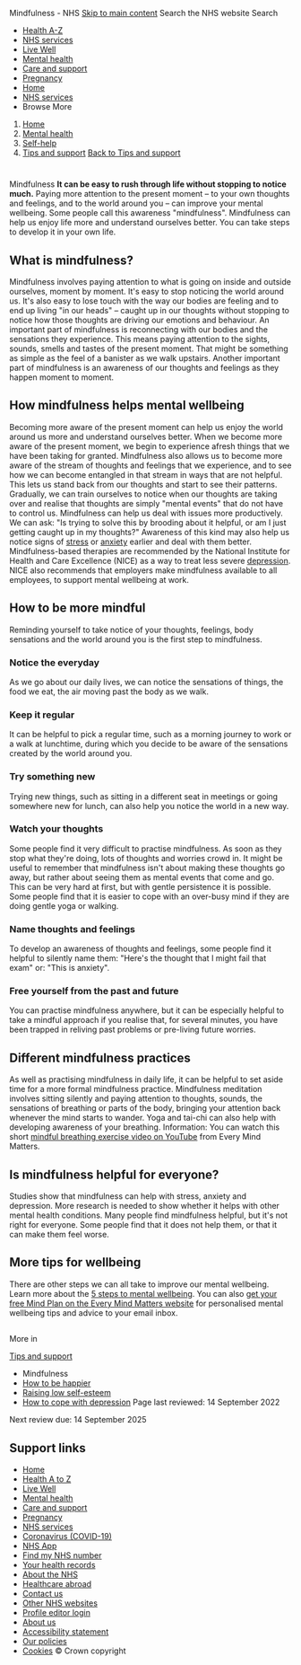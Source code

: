 
Mindfulness - NHS
[Skip to main content](#maincontent)
Search the NHS website
Search
* [Health A-Z](/conditions/)
* [NHS services](/nhs-services/)
* [Live Well](/live-well/)
* [Mental health](/mental-health/)
* [Care and support](/conditions/social-care-and-support-guide/)
* [Pregnancy](/pregnancy/)
* [Home](/)
* [NHS services](/nhs-services/)
* Browse
 More
1. [Home](/)
2. [Mental health](/mental-health/)
3. [Self-help](/mental-health/self-help/)
4. [Tips and support](/mental-health/self-help/tips-and-support/)
[Back to 
 Tips and support](/mental-health/self-help/tips-and-support/) 
# 
 
 Mindfulness
**It can be easy to rush through life without stopping to notice much.**
Paying more attention to the present moment – to your own thoughts and feelings, and to the world around you – can improve your mental wellbeing.
Some people call this awareness "mindfulness". Mindfulness can help us enjoy life more and understand ourselves better. You can take steps to develop it in your own life.
## What is mindfulness?
Mindfulness involves paying attention to what is going on inside and outside ourselves, moment by moment.
It's easy to stop noticing the world around us. It's also easy to lose touch with the way our bodies are feeling and to end up living "in our heads" – caught up in our thoughts without stopping to notice how those thoughts are driving our emotions and behaviour.
An important part of mindfulness is reconnecting with our bodies and the sensations they experience. This means paying attention to the sights, sounds, smells and tastes of the present moment. That might be something as simple as the feel of a banister as we walk upstairs.
Another important part of mindfulness is an awareness of our thoughts and feelings as they happen moment to moment.
## How mindfulness helps mental wellbeing
Becoming more aware of the present moment can help us enjoy the world around us more and understand ourselves better.
When we become more aware of the present moment, we begin to experience afresh things that we have been taking for granted.
Mindfulness also allows us to become more aware of the stream of thoughts and feelings that we experience, and to see how we can become entangled in that stream in ways that are not helpful.
This lets us stand back from our thoughts and start to see their patterns. Gradually, we can train ourselves to notice when our thoughts are taking over and realise that thoughts are simply "mental events" that do not have to control us.
Mindfulness can help us deal with issues more productively. We can ask: "Is trying to solve this by brooding about it helpful, or am I just getting caught up in my thoughts?"
Awareness of this kind may also help us notice signs of [stress](/mental-health/feelings-symptoms-behaviours/feelings-and-symptoms/stress/) or [anxiety](/mental-health/feelings-symptoms-behaviours/feelings-and-symptoms/anxiety-fear-panic/) earlier and deal with them better.
Mindfulness-based therapies are recommended by the National Institute for Health and Care Excellence (NICE) as a way to treat less severe [depression](/mental-health/conditions/clinical-depression/overview/).
NICE also recommends that employers make mindfulness available to all employees, to support mental wellbeing at work.
## How to be more mindful
Reminding yourself to take notice of your thoughts, feelings, body sensations and the world around you is the first step to mindfulness.
### Notice the everyday
As we go about our daily lives, we can notice the sensations of things, the food we eat, the air moving past the body as we walk.
### Keep it regular
It can be helpful to pick a regular time, such as a morning journey to work or a walk at lunchtime, during which you decide to be aware of the sensations created by the world around you.
### Try something new
Trying new things, such as sitting in a different seat in meetings or going somewhere new for lunch, can also help you notice the world in a new way.
### Watch your thoughts
Some people find it very difficult to practise mindfulness. As soon as they stop what they're doing, lots of thoughts and worries crowd in.
It might be useful to remember that mindfulness isn't about making these thoughts go away, but rather about seeing them as mental events that come and go. This can be very hard at first, but with gentle persistence it is possible.
Some people find that it is easier to cope with an over-busy mind if they are doing gentle yoga or walking.
### Name thoughts and feelings
To develop an awareness of thoughts and feelings, some people find it helpful to silently name them: "Here's the thought that I might fail that exam" or: "This is anxiety".
### Free yourself from the past and future
You can practise mindfulness anywhere, but it can be especially helpful to take a mindful approach if you realise that, for several minutes, you have been trapped in reliving past problems or pre-living future worries.
## Different mindfulness practices
As well as practising mindfulness in daily life, it can be helpful to set aside time for a more formal mindfulness practice.
Mindfulness meditation involves sitting silently and paying attention to thoughts, sounds, the sensations of breathing or parts of the body, bringing your attention back whenever the mind starts to wander.
Yoga and tai-chi can also help with developing awareness of your breathing.
Information: 
You can watch this short [mindful breathing exercise video on YouTube](https://youtu.be/wfDTp2GogaQ) from Every Mind Matters.
## Is mindfulness helpful for everyone?
Studies show that mindfulness can help with stress, anxiety and depression. More research is needed to show whether it helps with other mental health conditions.
Many people find mindfulness helpful, but it's not right for everyone. Some people find that it does not help them, or that it can make them feel worse.
## More tips for wellbeing
There are other steps we can all take to improve our mental wellbeing. Learn more about the [5 steps to mental wellbeing](/mental-health/self-help/guides-tools-and-activities/five-steps-to-mental-wellbeing/).
You can also [get your free Mind Plan on the Every Mind Matters website](https://www.nhs.uk/every-mind-matters/mental-wellbeing-tips/your-mind-plan-quiz/) for personalised mental wellbeing tips and advice to your email inbox.
## 
 More in
 
 [Tips and support](/mental-health/self-help/tips-and-support/)
* Mindfulness
* [How to be happier](https://www.nhs.uk/mental-health/self-help/tips-and-support/how-to-be-happier/)
* [Raising low self-esteem](https://www.nhs.uk/mental-health/self-help/tips-and-support/raise-low-self-esteem/)
* [How to cope with depression](https://www.nhs.uk/mental-health/self-help/tips-and-support/cope-with-depression/)
 Page last reviewed: 14 September 2022
   
 Next review due: 14 September 2025
 
## Support links
* [Home](/)
* [Health A to Z](/conditions/)
* [Live Well](/live-well/)
* [Mental health](/mental-health/)
* [Care and support](/conditions/social-care-and-support-guide/)
* [Pregnancy](/pregnancy/)
* [NHS services](/nhs-services/)
* [Coronavirus (COVID-19)](/conditions/coronavirus-covid-19/)
* [NHS App](/nhs-app/)
* [Find my NHS number](/nhs-services/online-services/find-nhs-number/)
* [Your health records](/using-the-nhs/about-the-nhs/your-health-records/)
* [About the NHS](/using-the-nhs/about-the-nhs/)
* [Healthcare abroad](/using-the-nhs/healthcare-abroad/apply-for-a-free-uk-global-health-insurance-card-ghic/)
* [Contact us](/contact-us/)
* [Other NHS websites](/nhs-sites/)
* [Profile editor login](/our-policies/profile-editor-login/)
* [About us](/about-us/)
* [Accessibility statement](/accessibility-statement/)
* [Our policies](/our-policies/)
* [Cookies](/our-policies/cookies-policy/)
© Crown copyright
